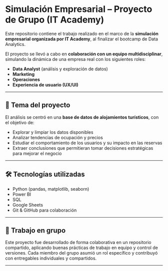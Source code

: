 # Simulación Empresarial – Proyecto de Grupo (IT Academy)

Este repositorio contiene el trabajo realizado en el marco de la **simulación empresarial organizada por IT Academy**, al finalizar el bootcamp de Data Analytics.

El proyecto se llevó a cabo en **colaboración con un equipo multidisciplinar**, simulando la dinámica de una empresa real con los siguientes roles:

- **Data Analyst** (análisis y exploración de datos)
- **Marketing**
- **Operaciones**
- **Experiencia de usuario (UX/UI)**

---

## 🏨 Tema del proyecto

El análisis se centró en una **base de datos de alojamientos turísticos**, con el objetivo de:

- Explorar y limpiar los datos disponibles
- Analizar tendencias de ocupación y precios
- Estudiar el comportamiento de los usuarios y su impacto en las reservas
- Extraer conclusiones que permitieran tomar decisiones estratégicas para mejorar el negocio

---

## 🛠 Tecnologías utilizadas

- Python (pandas, matplotlib, seaborn)
- Power BI
- SQL
- Google Sheets
- Git & GitHub para colaboración

---

## 🤝 Trabajo en grupo

Este proyecto fue desarrollado de forma colaborativa en un repositorio compartido, aplicando buenas prácticas de trabajo en equipo y control de versiones. Cada miembro del grupo asumió un rol específico y contribuyó con entregables individuales y compartidos.

---


